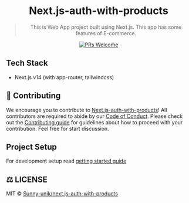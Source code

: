 <div align="center">

# Next.js-auth-with-products

> This is Web App project built using Next.js. This app has some features of E-commerce.

[![PRs Welcome](https://img.shields.io/badge/PRs-welcome-brightgreen.svg?style=flat-square)](https://github.com/Sunny-unik/next.js-auth-with-products)

</div>

## Tech Stack

- Next.js v14 (with app-router, tailwindcss)

## 🤝 Contributing

We encourage you to contribute to [Next.js-auth-with-products](https://github.com/Sunny-unik/next.js-auth-with-products)! All contributors are required to abide by our [Code of Conduct](/docs/Code-of-conduct.md). Please check out the [Contributing guide](/docs/Contributing.md) for guidelines about how to proceed with your contribution.
Feel free for start discussion.

## Project Setup

For development setup read [getting started guide](/docs/Getting-started-guide.md)

## ⚖️ LICENSE

MIT © [Sunny-unik/next.js-auth-with-products](LICENSE)

